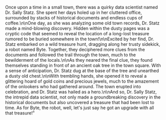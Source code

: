 Once upon a time in a small town, there was a quirky data scientist named Dr. Sally Statz. She spent her days holed up in her cluttered office, surrounded by stacks of historical documents and endless cups of coffee.\n\nOne day, as she was analyzing some old town records, Dr. Statz made a mind-blowing discovery. Hidden within the dusty pages was a cryptic code that seemed to reveal the location of a long-lost treasure rumored to be buried somewhere in the town!\n\nExcited by her find, Dr. Statz embarked on a wild treasure hunt, dragging along her trusty sidekick, a robot named Byte. Together, they deciphered more clues from the documents and followed the trail through the town, much to the bewilderment of the locals.\n\nAs they neared the final clue, they found themselves standing in front of an ancient oak tree in the town square. With a sense of anticipation, Dr. Statz dug at the base of the tree and unearthed a dusty old chest.\n\nWith trembling hands, she opened it to reveal a glittering hoard of gold coins and precious jewels, much to the amazement of the onlookers who had gathered around. The town erupted into celebration, and Dr. Statz was hailed as a hero.\n\nAnd so, Dr. Sally Statz, the intrepid data scientist, not only made a groundbreaking discovery in the historical documents but also uncovered a treasure that had been lost to time. As for Byte, the robot, well, let's just say he got an upgrade with all that treasure!"